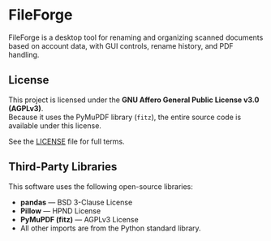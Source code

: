 # FileForge

FileForge is a desktop tool for renaming and organizing scanned documents based on account data, with GUI controls, rename history, and PDF handling.

## License

This project is licensed under the **GNU Affero General Public License v3.0 (AGPLv3)**.  
Because it uses the PyMuPDF library (`fitz`), the entire source code is available under this license.

See the [LICENSE](./LICENSE) file for full terms.

## Third-Party Libraries

This software uses the following open-source libraries:

- **pandas** — BSD 3-Clause License
- **Pillow** — HPND License
- **PyMuPDF (fitz)** — AGPLv3 License
- All other imports are from the Python standard library.
